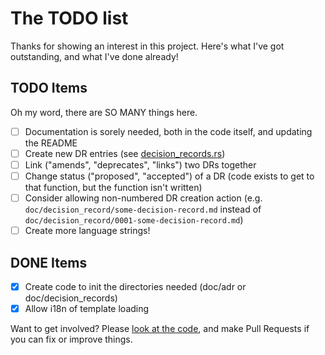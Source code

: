 # The TODO list

Thanks for showing an interest in this project. Here's what I've got outstanding, and what I've done already!

## TODO Items

Oh my word, there are SO MANY things here.

* [ ] Documentation is sorely needed, both in the code itself, and updating the README
* [ ] Create new DR entries (see [decision_records.rs](src/decision_record.rs))
* [ ] Link ("amends", "deprecates", "links") two DRs together
* [ ] Change status ("proposed", "accepted") of a DR (code exists to get to that function, but the function isn't written)
* [ ] Consider allowing non-numbered DR creation action (e.g. `doc/decision_record/some-decision-record.md` instead of `doc/decision_record/0001-some-decision-record.md`)
* [ ] Create more language strings!

## DONE Items

* [x] Create code to init the directories needed (doc/adr or doc/decision_records)
* [x] Allow i18n of template loading

Want to get involved? Please [look at the code](https://github.com/DecisionRecords/rust-decision-records), and make Pull Requests if you can fix or improve things.
